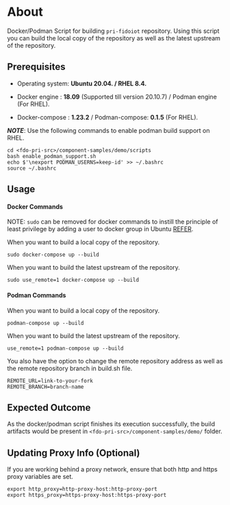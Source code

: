 
# About

Docker/Podman Script for building `pri-fidoiot` repository. Using this script you can build the local copy of the repository as well as the latest upstream of the repository.

## Prerequisites

- Operating system: **Ubuntu 20.04. / RHEL 8.4.**

- Docker engine : **18.09** (Supported till version 20.10.7) / Podman engine (For RHEL).

- Docker-compose : **1.23.2** / Podman-compose: **0.1.5** (For RHEL).

***NOTE***: Use the following commands to enable podman build support on RHEL.
```
cd <fdo-pri-src>/component-samples/demo/scripts
bash enable_podman_support.sh
echo $'\nexport PODMAN_USERNS=keep-id' >> ~/.bashrc
source ~/.bashrc
```

## Usage
####  Docker Commands

NOTE:  `sudo` can be removed for docker commands to instill the principle of least privilege by adding a user to docker group in Ubuntu [REFER](https://docs.docker.com/engine/install/linux-postinstall/#manage-docker-as-a-non-root-user).

When you want to build a local copy of the repository.

``` sudo docker-compose up --build ```

When you want to build the latest upstream of the repository.

``` sudo use_remote=1 docker-compose up --build ```

#### Podman Commands
When you want to build a local copy of the repository.

``` podman-compose up --build ```

When you want to build the latest upstream of the repository.

``` use_remote=1 podman-compose up --build ```

You also have the option to change the remote repository address as well as the remote repository branch in build.sh file.

    REMOTE_URL=link-to-your-fork
    REMOTE_BRANCH=branch-name
    
## Expected Outcome
As the docker/podman script finishes its execution successfully, the build artifacts would be present in ```<fdo-pri-src>/component-samples/demo/``` folder.

## Updating Proxy Info (Optional)
If you are working behind a proxy network, ensure that both http and https proxy variables are set.

    export http_proxy=http-proxy-host:http-proxy-port
    export https_proxy=https-proxy-host:https-proxy-port

